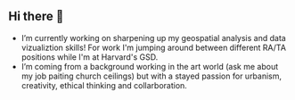 ## Hi there 👋

- I’m currently working on sharpening up my geospatial analysis  and data vizualiztion skills! For work I'm jumping around between different RA/TA positions while I'm at Harvard's GSD.
- I’m coming from a background working in the art world (ask me about my job paiting church ceilings) but with a stayed passion for urbanism, creativity, ethical thinking and collarboration. 

<!--
**ebabeblack/ebabeblack** is a ✨ _special_ ✨ repository because its `README.md` (this file) appears on your GitHub profile.

Here are some ideas to get you started:

y learning ...
- 👯 I’m looking to collaborate on ...
- 🤔 I’m looking for help with ...
- 💬 Ask me about ...
- 📫 How to reach me: ...
- 😄 Pronouns: ...
- ⚡ Fun fact: ...
-->

